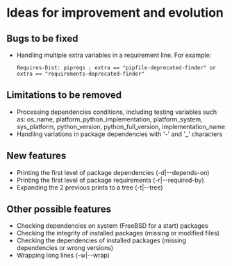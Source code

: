 # Ideas for improvement and evolution

## Bugs to be fixed
* Handling multiple extra variables in a requirement line. For example:
  ```
  Requires-Dist: pipreqs ; extra == "pipfile-deprecated-finder" or extra == "requirements-deprecated-finder"
  ```

## Limitations to be removed
* Processing dependencies conditions, including testing variables such as:
  os_name, platform_python_implementation, platform_system, sys_platform, python_version, python_full_version, implementation_name
* Handling variations in package dependencies with '-' and '_' characters

## New features
* Printing the first level of package dependencies (-d|--depends-on)
* Printing the first level of package requirements (-r|--required-by)
* Expanding the 2 previous prints to a tree (-t|--tree)

## Other possible features
* Checking dependencies on system (FreeBSD for a start) packages
* Checking the integrity of installed packages (missing or modified files)
* Checking the dependencies of installed packages (missing dependencies or wrong versions)
* Wrapping long lines (-w|--wrap)

